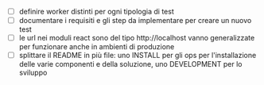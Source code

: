 * [ ] definire worker distinti per ogni tipologia di test
* [ ] documentare i requisiti e gli step da implementare per creare un nuovo test
* [ ] le url nei moduli react sono del tipo http://localhost vanno generalizzate per funzionare anche in ambienti di produzione 
* [ ] splittare il README in più file: uno INSTALL per gli ops per l'installazione delle varie componenti e della soluzione,
      uno DEVELOPMENT per lo sviluppo
